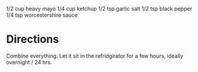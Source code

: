 1/2 cup heavy mayo
1/4 cup ketchup
1/2 tsp garlic salt
1/2 tsp black pepper
1/4 tsp worcestershire sauce

# Directions
Combine everything. Let it sit in the refridgirator for a few hours, ideally overnight / 24 hrs.
